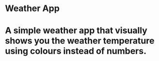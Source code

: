 # Weather App

# A simple weather app that visually shows you the weather temperature using colours instead of numbers.
